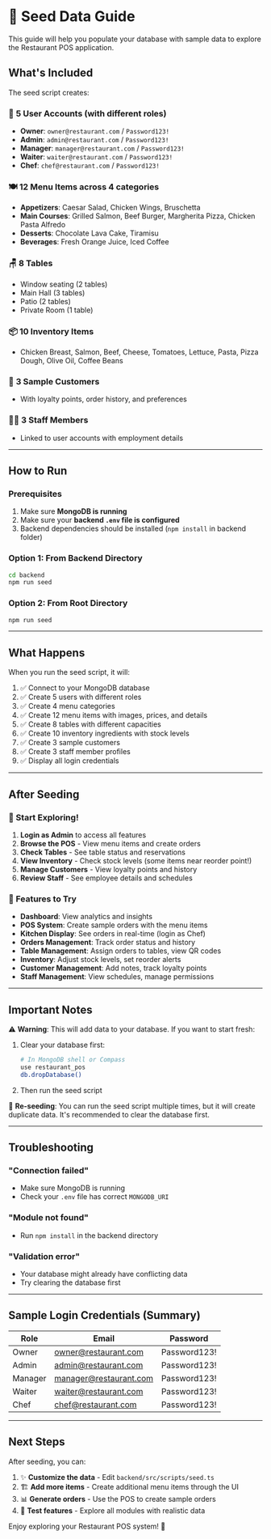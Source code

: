 # 🌱 Seed Data Guide

This guide will help you populate your database with sample data to explore the Restaurant POS application.

## What's Included

The seed script creates:

### 👤 **5 User Accounts** (with different roles)
- **Owner**: `owner@restaurant.com` / `Password123!`
- **Admin**: `admin@restaurant.com` / `Password123!`
- **Manager**: `manager@restaurant.com` / `Password123!`
- **Waiter**: `waiter@restaurant.com` / `Password123!`
- **Chef**: `chef@restaurant.com` / `Password123!`

### 🍽️ **12 Menu Items** across 4 categories
- **Appetizers**: Caesar Salad, Chicken Wings, Bruschetta
- **Main Courses**: Grilled Salmon, Beef Burger, Margherita Pizza, Chicken Pasta Alfredo
- **Desserts**: Chocolate Lava Cake, Tiramisu
- **Beverages**: Fresh Orange Juice, Iced Coffee

### 🪑 **8 Tables**
- Window seating (2 tables)
- Main Hall (3 tables)
- Patio (2 tables)
- Private Room (1 table)

### 📦 **10 Inventory Items**
- Chicken Breast, Salmon, Beef, Cheese, Tomatoes, Lettuce, Pasta, Pizza Dough, Olive Oil, Coffee Beans

### 👥 **3 Sample Customers**
- With loyalty points, order history, and preferences

### 👨‍🍳 **3 Staff Members**
- Linked to user accounts with employment details

---

## How to Run

### Prerequisites
1. Make sure **MongoDB is running**
2. Make sure your **backend `.env` file is configured**
3. Backend dependencies should be installed (`npm install` in backend folder)

### Option 1: From Backend Directory

```bash
cd backend
npm run seed
```

### Option 2: From Root Directory

```bash
npm run seed
```

---

## What Happens

When you run the seed script, it will:

1. ✅ Connect to your MongoDB database
2. ✅ Create 5 users with different roles
3. ✅ Create 4 menu categories
4. ✅ Create 12 menu items with images, prices, and details
5. ✅ Create 8 tables with different capacities
6. ✅ Create 10 inventory ingredients with stock levels
7. ✅ Create 3 sample customers
8. ✅ Create 3 staff member profiles
9. ✅ Display all login credentials

---

## After Seeding

### 🚀 Start Exploring!

1. **Login as Admin** to access all features
2. **Browse the POS** - View menu items and create orders
3. **Check Tables** - See table status and reservations
4. **View Inventory** - Check stock levels (some items near reorder point!)
5. **Manage Customers** - View loyalty points and history
6. **Review Staff** - See employee details and schedules

### 🎨 Features to Try

- **Dashboard**: View analytics and insights
- **POS System**: Create sample orders with the menu items
- **Kitchen Display**: See orders in real-time (login as Chef)
- **Orders Management**: Track order status and history
- **Table Management**: Assign orders to tables, view QR codes
- **Inventory**: Adjust stock levels, set reorder alerts
- **Customer Management**: Add notes, track loyalty points
- **Staff Management**: View schedules, manage permissions

---

## Important Notes

⚠️ **Warning**: This will add data to your database. If you want to start fresh:

1. Clear your database first:
   ```bash
   # In MongoDB shell or Compass
   use restaurant_pos
   db.dropDatabase()
   ```

2. Then run the seed script

🔄 **Re-seeding**: You can run the seed script multiple times, but it will create duplicate data. It's recommended to clear the database first.

---

## Troubleshooting

### "Connection failed"
- Make sure MongoDB is running
- Check your `.env` file has correct `MONGODB_URI`

### "Module not found"
- Run `npm install` in the backend directory

### "Validation error"
- Your database might already have conflicting data
- Try clearing the database first

---

## Sample Login Credentials (Summary)

| Role    | Email                      | Password      |
|---------|----------------------------|---------------|
| Owner   | owner@restaurant.com       | Password123!  |
| Admin   | admin@restaurant.com       | Password123!  |
| Manager | manager@restaurant.com     | Password123!  |
| Waiter  | waiter@restaurant.com      | Password123!  |
| Chef    | chef@restaurant.com        | Password123!  |

---

## Next Steps

After seeding, you can:

1. ✨ **Customize the data** - Edit `backend/src/scripts/seed.ts`
2. 🏗️ **Add more items** - Create additional menu items through the UI
3. 📊 **Generate orders** - Use the POS to create sample orders
4. 🧪 **Test features** - Explore all modules with realistic data

Enjoy exploring your Restaurant POS system! 🎉

